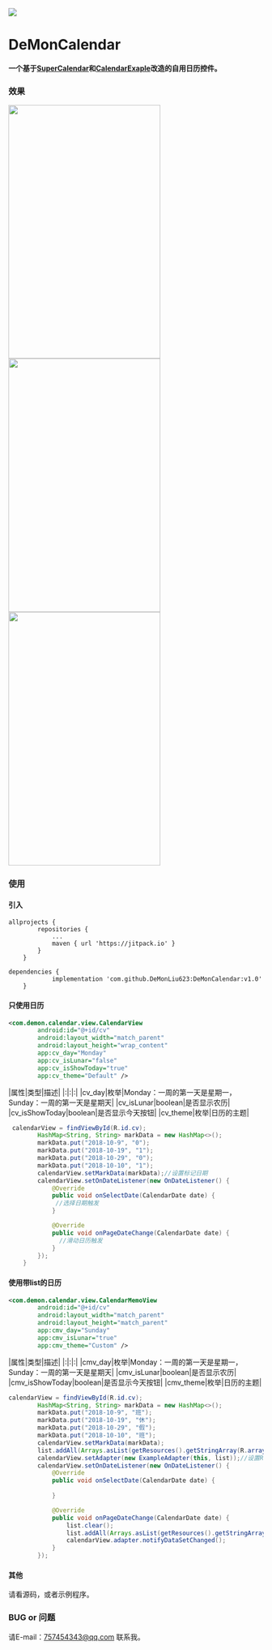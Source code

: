 [![](https://jitpack.io/v/DeMonLiu623/DeMonCalendar.svg)](https://jitpack.io/#DeMonLiu623/DeMonCalendar)

# DeMonCalendar
**一个基于[SuperCalendar](https://github.com/MagicMashRoom/SuperCalendar)和[CalendarExaple](https://github.com/codbking/CalendarExaple)改造的自用日历控件。**

### 效果

<img src="https://raw.githubusercontent.com/DeMonLiu623/DeMonCalendar/master/img/device-2018-10-29-163924.png" 
alt="" height="500" width="300"><img src="https://raw.githubusercontent.com/DeMonLiu623/DeMonCalendar/master/img/device-2018-10-29-163947.png" 
alt="" height="500" width="300"><img src="https://raw.githubusercontent.com/DeMonLiu623/DeMonCalendar/master/img/device-2018-10-29-163959.png" 
alt="" height="500" width="300">

### 使用

#### 引入
```
allprojects {
		repositories {
			...
			maven { url 'https://jitpack.io' }
		}
	}
```

```
dependencies {
	        implementation 'com.github.DeMonLiu623:DeMonCalendar:v1.0'
	}
```

#### 只使用日历

```xml
<com.demon.calendar.view.CalendarView
        android:id="@+id/cv"
        android:layout_width="match_parent"
        android:layout_height="wrap_content"
        app:cv_day="Monday"
        app:cv_isLunar="false"
        app:cv_isShowToday="true"
        app:cv_theme="Default" />
```

|属性|类型|描述|
|:|:|:|
|cv_day|枚举|Monday：一周的第一天是星期一，Sunday：一周的第一天是星期天|
|cv_isLunar|boolean|是否显示农历|
|cv_isShowToday|boolean|是否显示今天按钮|
|cv_theme|枚举|日历的主题|

```java
 calendarView = findViewById(R.id.cv);
        HashMap<String, String> markData = new HashMap<>();
        markData.put("2018-10-9", "0");
        markData.put("2018-10-19", "1");
        markData.put("2018-10-29", "0");
        markData.put("2018-10-10", "1");
        calendarView.setMarkData(markData);//设置标记日期
        calendarView.setOnDateListener(new OnDateListener() {
            @Override
            public void onSelectDate(CalendarDate date) {
             //选择日期触发
            }

            @Override
            public void onPageDateChange(CalendarDate date) {
              //滑动日历触发
            }
        });
    }
```


#### 使用带list的日历

```xml
<com.demon.calendar.view.CalendarMemoView
        android:id="@+id/cv"
        android:layout_width="match_parent"
        android:layout_height="match_parent"
        app:cmv_day="Sunday"
        app:cmv_isLunar="true"
        app:cmv_theme="Custom" />
```
|属性|类型|描述|
|:|:|:|
|cmv_day|枚举|Monday：一周的第一天是星期一，Sunday：一周的第一天是星期天|
|cmv_isLunar|boolean|是否显示农历|
|cmv_isShowToday|boolean|是否显示今天按钮|
|cmv_theme|枚举|日历的主题|

```java
calendarView = findViewById(R.id.cv);
        HashMap<String, String> markData = new HashMap<>();
        markData.put("2018-10-9", "班");
        markData.put("2018-10-19", "休");
        markData.put("2018-10-29", "假");
        markData.put("2018-10-10", "班");
        calendarView.setMarkData(markData);
        list.addAll(Arrays.asList(getResources().getStringArray(R.array.titles)));
        calendarView.setAdapter(new ExampleAdapter(this, list));//设置RecycleView的Adapter
        calendarView.setOnDateListener(new OnDateListener() {
            @Override
            public void onSelectDate(CalendarDate date) {
            
            }

            @Override
            public void onPageDateChange(CalendarDate date) {
                list.clear();
                list.addAll(Arrays.asList(getResources().getStringArray(R.array.titles)));
                calendarView.adapter.notifyDataSetChanged();
            }
        });
```
#### 其他
请看源码，或者示例程序。

### BUG or 问题
请E-mail：757454343@qq.com 联系我。